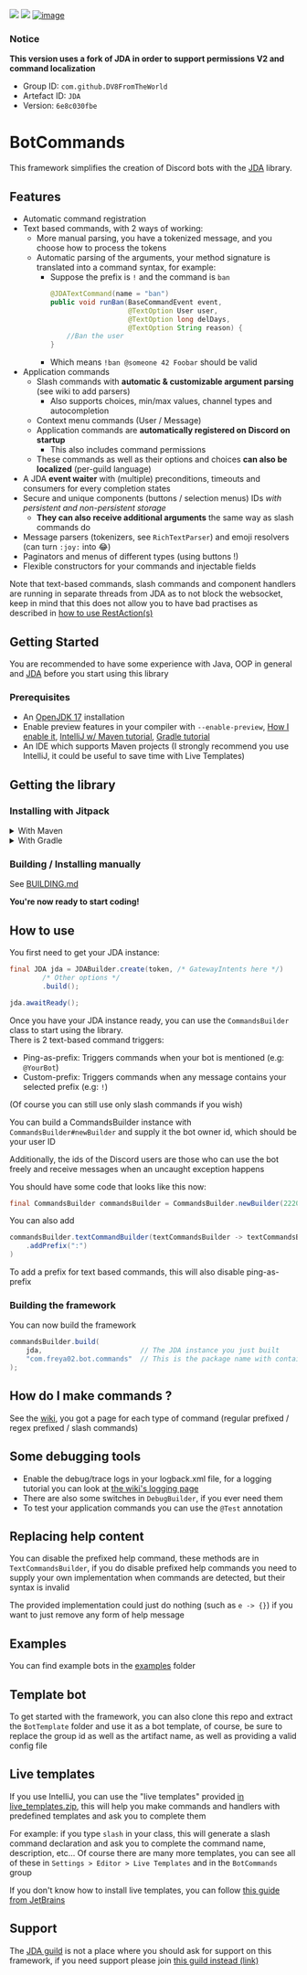 [//]: # (![]&#40;https://img.shields.io/badge/JDA%20Version-5.0.0--alpha.5-important&#41;)
![](https://img.shields.io/badge/Version-See_releases-important)
![](https://img.shields.io/badge/JDA%20Version-See_notice-important)
[![image](https://discordapp.com/api/guilds/848502702731165738/embed.png?style=shield)](https://discord.gg/frpCcQfvTz)


### Notice
**This version uses a fork of JDA in order to support permissions V2 and command localization** 
* Group ID: `com.github.DV8FromTheWorld`
* Artefact ID: `JDA`
* Version: `6e8c030fbe`

# BotCommands
This framework simplifies the creation of Discord bots with the [JDA](https://github.com/DV8FromTheWorld/JDA) library.

## Features

* Automatic command registration
* Text based commands, with 2 ways of working:
  * More manual parsing, you have a tokenized message, and you choose how to process the tokens
  * Automatic parsing of the arguments, your method signature is translated into a command syntax, for example:
    * Suppose the prefix is `!` and the command is `ban`
      ```java
      @JDATextCommand(name = "ban")
      public void runBan(BaseCommandEvent event,
                         @TextOption User user,
                         @TextOption long delDays,
                         @TextOption String reason) {
          //Ban the user
      }
      ```
    * Which means `!ban @someone 42 Foobar` should be valid
* Application commands
  * Slash commands with **automatic & customizable argument parsing** (see wiki to add parsers)
    * Also supports choices, min/max values, channel types and autocompletion
  * Context menu commands (User / Message)
  * Application commands are **automatically registered on Discord on startup**
    * This also includes command permissions
  * These commands as well as their options and choices **can also be localized** (per-guild language)
* A JDA **event waiter** with (multiple) preconditions, timeouts and consumers for every completion states 
* Secure and unique components (buttons / selection menus) IDs *with persistent and non-persistent storage*
  * **They can also receive additional arguments** the same way as slash commands do
* Message parsers (tokenizers, see `RichTextParser`) and emoji resolvers (can turn `:joy:` into 😂)
* Paginators and menus of different types (using buttons !)
* Flexible constructors for your commands and injectable fields

Note that text-based commands, slash commands and component handlers are running in separate threads from JDA as to not block the websocket, keep in mind that this does not allow you to have bad practises as described in [how to use RestAction(s)](https://jda.wiki/using-jda/using-restaction/) 

## Getting Started
You are recommended to have some experience with Java, OOP in general and [JDA](https://github.com/DV8FromTheWorld/JDA) before you start using this library

### Prerequisites
* An [OpenJDK 17](https://adoptium.net/temurin/releases/?version=17) installation
* Enable preview features in your compiler with `--enable-preview`, [How I enable it](https://github.com/freya022/BotCommands/blob/c537adba0619a2d74767796b1aec60a9c8ee720b/pom.xml#L74-L81), [IntelliJ w/ Maven tutorial](https://www.baeldung.com/java-preview-features#intellij-idea), [Gradle tutorial](https://stackoverflow.com/questions/55433883/how-to-enable-java-12-preview-features-with-gradle)
* An IDE which supports Maven projects (I strongly recommend you use IntelliJ, it could be useful to save time with Live Templates)

## Getting the library
### Installing with Jitpack

<details>
<summary>With Maven</summary>

You can add the following to your pom.xml
```xml
<repositories>
  <repository>
      <id>jitpack</id>
      <url>https://jitpack.io</url>
  </repository>
</repositories>

...

<dependencies>
  <dependency>
    <groupId>com.github.freya022</groupId>
    <artifactId>BotCommands</artifactId>
    <version>VERSION</version>
  </dependency>
</dependencies>
```
</details>

<details>
<summary>With Gradle</summary>

You can add the following to your pom.xml
```gradle
dependencies {
    implementation 'com.github.freya022:BotCommands:VERSION'
    ...
}

...

repositories {
    maven {
        name 'jitpack'
        url 'https://jitpack.io'
    }
    ...
}
```
</details>

### Building / Installing manually

See [BUILDING.md](BUILDING.md)

**You're now ready to start coding!**

## How to use
You first need to get your JDA instance:
```java
final JDA jda = JDABuilder.create(token, /* GatewayIntents here */)
		/* Other options */
		.build();

jda.awaitReady();
```
Once you have your JDA instance ready, you can use the `CommandsBuilder` class to start using the library.<br>
There is 2 text-based command triggers:
* Ping-as-prefix: Triggers commands when your bot is mentioned (e.g: `@YourBot`)
* Custom-prefix: Triggers commands when any message contains your selected prefix (e.g: `!`)

(Of course you can still use only slash commands if you wish)

You can build a CommandsBuilder instance with `CommandsBuilder#newBuilder` and supply it the bot owner id, which should be your user ID

Additionally, the ids of the Discord users are those who can use the bot freely and receive messages when an uncaught exception happens

You should have some code that looks like this now:
```java
final CommandsBuilder commandsBuilder = CommandsBuilder.newBuilder(222046562543468545L);
```

You can also add 
```java
commandsBuilder.textCommandBuilder(textCommandsBuilder -> textCommandsBuilder
    .addPrefix(":")
)
```

To add a prefix for text based commands, this will also disable ping-as-prefix

### Building the framework
You can now build the framework
```java
commandsBuilder.build(
    jda,                        // The JDA instance you just built 
    "com.freya02.bot.commands"  // This is the package name with contains all your commands / handlers...
); 
```

## How do I make commands ?
See the [wiki](https://freya022.github.io/BotCommands-Wiki/using-commands/using-slash-commands/Slash-commands/), you got a page for each type of command (regular prefixed / regex prefixed / slash commands)

## Some debugging tools

- Enable the debug/trace logs in your logback.xml file, for a logging tutorial you can look at [the wiki's logging page](https://freya022.github.io/BotCommands-Wiki/Logging)
- There are also some switches in `DebugBuilder`, if you ever need them
- To test your application commands you can use the `@Test` annotation

## Replacing help content

You can disable the prefixed help command, these methods are in `TextCommandsBuilder`, if you do disable prefixed help commands you need to supply your own implementation when commands are detected, but their syntax is invalid

The provided implementation could just do nothing (such as `e -> {}`) if you want to just remove any form of help message

## Examples

You can find example bots in the [examples](Examples) folder

## Template bot

To get started with the framework, you can also clone this repo and extract the `BotTemplate` folder and use it as a bot template, of course, be sure to replace the group id as well as the artifact name, as well as providing a valid config file

## Live templates

If you use IntelliJ, you can use the "live templates" provided [in live_templates.zip](live_templates.zip), this will help you make commands and handlers with predefined templates and ask you to complete them

For example: if you type `slash` in your class, this will generate a slash command declaration and ask you to complete the command name, description, etc... Of course there are many more templates, you can see all of these in `Settings > Editor > Live Templates` and in the `BotCommands` group 

If you don't know how to install live templates, you can follow [this guide from JetBrains](https://www.jetbrains.com/help/idea/sharing-live-templates.html#import)

## Support

The [JDA guild](https://discord.gg/jda) is not a place where you should ask for support on this framework, if you need support please join [this guild instead (link)](https://discord.gg/frpCcQfvTz)

